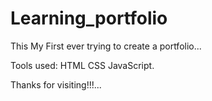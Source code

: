 # Learning_portfolio

This My First ever trying to create a portfolio...

Tools used:
HTML
CSS
JavaScript.

Thanks for visiting!!!...
